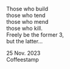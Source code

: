 Those who build\
those who tend\
those who mend\
those who kill.\
Freely be the former 3,\
but the latter...

25 Nov. 2023\
Coffeestamp